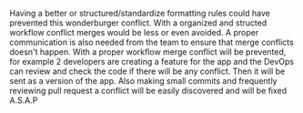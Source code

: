 Having a better or structured/standardize formatting rules could have prevented this wonderburger conflict.
With a organized and structed workflow conflict merges would be less or even avoided. A proper communication is also needed from the team to ensure that merge conflicts doesn't happen.
With a proper workflow merge conflict will be prevented, for example 2 developers are creating a feature for the app and the DevOps can review and check the code if there will be any conflict. Then it will be sent as a version of the app.
Also making small commits and frequently reviewing pull request a conflict will be easily discovered and will be fixed A.S.A.P
